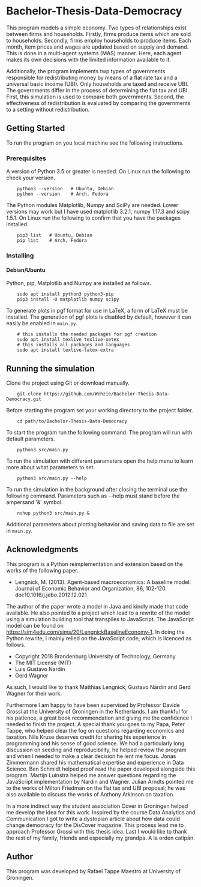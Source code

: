 # Bachelor-Thesis-Data-Democracy

This program models a simple economy.
Two types of relationships exist between firms and households.
Firstly, firms produce items which are sold to households.
Secondly, firms employ households to produce items.
Each month, item prices and wages are updated based on supply and demand.
This is done in a multi-agent systems (MAS) manner.
Here, each agent makes its own decisions with the limited information available to it. 

Additionally, the program implements twp types of governments responsible for redistributing money by means of a flat rate tax and a universal basic income (UBI). Only households are taxed and receive UBI. The governments differ in the process of determining the flat tax and UBI.
First, this simulation is used to compare both governments.
Second, the effectiveness of redistribution is evaluated by comparing the governments to a setting without redistribution.

## Getting Started

To run the program on you local machine see the following instructions.
 
### Prerequisites

A version of Python 3.5 or greater is needed. On Linux run the following to check your version.

        python3 --version   # Ubuntu, Debian
        python --version    # Arch, Fedora

The Python modules Matplotlib, Numpy and SciPy are needed. Lower versions may work but I have used matplotlib 3.2.1, numpy 1.17.3 and scipy 1.5.1. On Linux run the following to confirm that you have the packages installed.

        pip3 list   # Ubuntu, Debian
        pip list    # Arch, Fedora

### Installing

#### Debian/Ubuntu

Python, pip, Matplotlib and Numpy are installed as follows.

        sudo apt install python3 python3-pip
        pip3 install -U matplotlib numpy scipy

To generate plots in pgf format for use in LaTeX, a form of LaTeX must be installed.
The generation of pgf plots is disabled by default, however it can easily be enabled in `main.py`.

        # this installs the needed packages for pgf creation
        sudo apt install texlive texlive-xetex
        # this installs all packages and languages
        sudo apt install texlive-latex-extra 

## Running the simulation

Clone the project using Git or download manually.

        git clone https://github.com/Wehzie/Bachelor-Thesis-Data-Democracy.git

Before starting the program set your working directory to the project folder.

        cd path/to/Bachelor-Thesis-Data-Democracy

To start the program run the following command. The program will run with default parameters.

        python3 src/main.py

To run the simulation with different parameters open the help menu to learn more about what parameters to set.

        python3 src/main.py --help

To run the simulation in the background after closing the terminal use the following command. Parameters such as --help must stand before the ampersand '&' symbol.

        nohup python3 src/main.py &

Additional parameters about plotting behavior and saving data to file are set in `main.py`.

## Acknowledgments

This program is a Python reimplementation and extension based on the works of the following paper.

- Lengnick, M. (2013). Agent-based macroeconomics: A baseline model. Journal of Economic Behavior and Organization, 86, 102-120. doi:10.1016/j.jebo.2012.12.021

The author of the paper wrote a model in Java and kindly made that code available. He also pointed to a project which lead to a rewrite of the model using a simulation building tool that transpiles to JavaScript. The JavaScript model can be found on https://sim4edu.com/sims/20/LengnickBaselineEconomy-1. In doing the Python rewrite, I mainly relied on the JavaScript code, which is licenced as follows.

 - Copyright 2018 Brandenburg University of Technology, Germany
 - The MIT License (MIT)
 - Luis Gustavo Nardin
 - Gerd Wagner

As such, I would like to thank Matthias Lengnick, Gustavo Nardin and Gerd Wagner for their work.

Furthermore I am happy to have been supervised by Professor Davide Grossi at the University of Groningen in the Netherlands. I am thankful for his patience, a great book recommendation and giving me the confidence I needed to finish the project. A special thank you goes to my Papa, Peter Tappe, who helped clear the fog on questions regarding economics and taxation. Nils Kruse deserves credit for sharing his experience in programming and his sense of good science. We had a particularly long discussion on seeding and reproducibility, he helped review the program and when I needed to make a clear decision he lent me focus. Jonas Zimmermann shared his mathematical expertise and experience in Data Science. Ben Schmidt helped proof read the paper developed alongside this program.
Martijn Luinstra helped me answer questions regarding the JavaScript implementation by Nardin and Wagner.
Julian Arndts pointed me to the works of Milton Friedman on the flat tax and UBI proposal; he was also available to discuss the works of Anthony Atkinson on taxation.

In a more indirect way the student association Cover in Groningen helped me develop the idea for this work. Inspired by the course Data Analytics and Communication I got to write a dystopian article about how data could change democracy for the DisCover magazine. This process lead me to approach Professor Grossi with this thesis idea. Last I would like to thank the rest of my family, friends and especially my grandpa. A la orden catipán.

## Author
This program was developed by Rafael Tappe Maestro at University of Groningen.